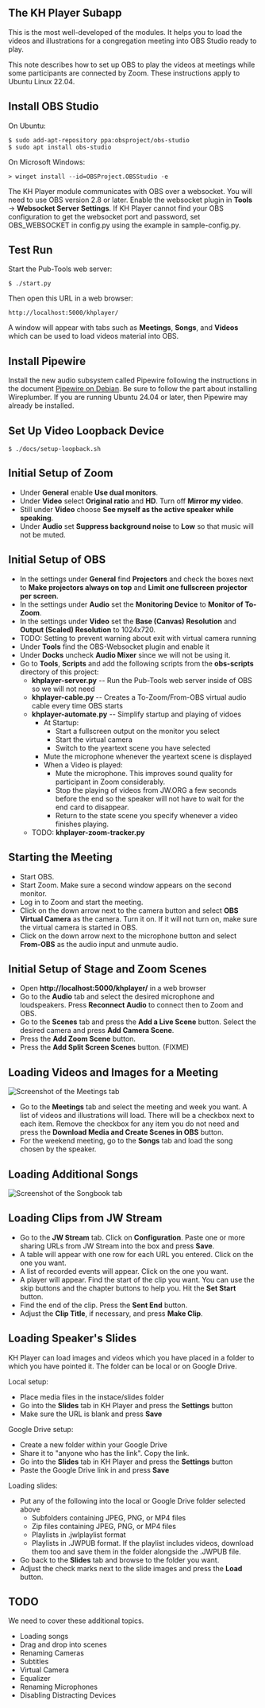 ## The KH Player Subapp

This is the most well-developed of the modules. It helps you to load the videos
and illustrations for a congregation meeting into OBS Studio ready to play.

This note describes how to set up OBS to play the videos at meetings while
some participants are connected by Zoom. These instructions apply to Ubuntu
Linux 22.04.

## Install OBS Studio

On Ubuntu:

    $ sudo add-apt-repository ppa:obsproject/obs-studio
    $ sudo apt install obs-studio

On Microsoft Windows:

    > winget install --id=OBSProject.OBSStudio -e

The KH Player module communicates with OBS over a websocket. You will need to use
OBS version 2.8 or later. Enable the websocket plugin in **Tools** →
**Websocket Server Settings**. If KH Player cannot find your OBS configuration
to get the websocket port and password, set OBS\_WEBSOCKET in config.py
using the example in sample-config.py.

## Test Run

Start the Pub-Tools web server:

    $ ./start.py

Then open this URL in a web browser:

    http://localhost:5000/khplayer/

A window will appear with tabs such as **Meetings**, **Songs**,
and **Videos** which can be used to load videos material into OBS.

## Install Pipewire

Install the new audio subsystem called Pipewire following the instructions
in the document [Pipewire on Debian](https://pipewire-debian.github.io/pipewire-debian/).
Be sure to follow the part about installing Wireplumber. If you are running Ubuntu 24.04
or later, then Pipewire may already be installed.

## Set Up Video Loopback Device

    $ ./docs/setup-loopback.sh

## Initial Setup of Zoom

* Under **General** enable **Use dual monitors**.
* Under **Video** select **Original ratio** and **HD**. Turn off **Mirror my video**.
* Still under **Video** choose **See myself as the active speaker while speaking**.
* Under **Audio** set **Suppress background noise** to **Low** so that music will not be muted.

## Initial Setup of OBS

* In the settings under **General** find **Projectors** and check the boxes next to
  **Make projectors always on top** and **Limit one fullscreen projector per screen**.
* In the settings under **Audio** set the **Monitoring Device** to **Monitor of To-Zoom**.
* In the settings under **Video** set the **Base (Canvas) Resolution** and **Output (Scaled) Resolution** to 1024x720.
* TODO: Setting to prevent warning about exit with virtual camera running
* Under **Tools** find the OBS-Websocket plugin and enable it
* Under **Docks** uncheck **Audio Mixer** since we will not be using it.
* Go to **Tools**, **Scripts** and add the following scripts from the **obs-scripts**
directory of this project:
  * **khplayer-server.py** -- Run the Pub-Tools web server inside of OBS so we will not need
  * **khplayer-cable.py** -- Creates a To-Zoom/From-OBS virtual audio cable every time OBS starts
  * **khplayer-automate.py** -- Simplify startup and playing of vidoes
    * At Startup:
      * Start a fullscreen output on the monitor you select
      * Start the virtual camera
      * Switch to the yeartext scene you have selected
    * Mute the microphone whenever the yeartext scene is displayed
    * When a Video is played:
      * Mute the microphone. This improves sound quality for participant in Zoom considerably.
      * Stop the playing of videos from JW.ORG a few seconds before the end so the speaker will not have to wait for the end card to disappear.
      * Return to the state scene you specify whenever a video finishes playing.
  * TODO: **khplayer-zoom-tracker.py**

## Starting the Meeting

* Start OBS.
* Start Zoom. Make sure a second window appears on the second monitor.
* Log in to Zoom and start the meeting.
* Click on the down arrow next to the camera button and select **OBS Virtual Camera**
  as the camera. Turn it on. If it will not turn on, make sure the virtual camera is started in OBS.
* Click on the down arrow next to the microphone button and select **From-OBS**
  as the audio input and unmute audio.

## Initial Setup of Stage and Zoom Scenes

* Open **http://localhost:5000/khplayer/** in a web browser
* Go to the **Audio** tab and select the desired
microphone and loudspeakers. Press **Reconnect Audio** to connect then to Zoom and OBS.
* Go to the **Scenes** tab and press the **Add a Live
Scene** button. Select the desired camera and press **Add Camera Scene**.
* Press the **Add Zoom Scene** button.
* Press the **Add Split Screen Scenes** button. (FIXME)

## Loading Videos and Images for a Meeting

![Screenshot of the Meetings tab](images/screenshot-khplayer-meetings.png)

* Go to the **Meetings** tab and select the meeting and week you want. A list
of videos and illustrations will load. There will be a checkbox next to each
item. Remove the checkbox for any item you do not need and press
the **Download Media and Create Scenes in OBS** button.
* For the weekend meeting, go to the **Songs** tab and load the song chosen by
the speaker.

## Loading Additional Songs

![Screenshot of the Songbook tab](images/screenshot-khplayer-songbook.png)

## Loading Clips from JW Stream

* Go to the **JW Stream** tab. Click on **Configuration**. Paste one
or more sharing URLs from JW Stream into the box and press **Save**.
* A table will appear with one row for each URL you entered. Click on the
one you want.
* A list of recorded events will appear. Click on the one you want.
* A player will appear. Find the start of the clip you want. You can use
the skip buttons and the chapter buttons to help you. Hit the **Set Start**
button.
* Find the end of the clip. Press the **Sent End** button.
* Adjust the **Clip Title**, if necessary, and press **Make Clip**.

## Loading Speaker's Slides

KH Player can load images and videos which you have placed in a folder to which
you have pointed it. The folder can be local or on Google Drive.

Local setup:

* Place media files in the instace/slides folder
* Go into the **Slides** tab in KH Player and press the **Settings** button
* Make sure the URL is blank and press **Save**

Google Drive setup:

* Create a new folder within your Google Drive
* Share it to "anyone who has the link". Copy the link.
* Go into the **Slides** tab in KH Player and press the **Settings** button
* Paste the Google Drive link in and press **Save**

Loading slides:

* Put any of the following into the local or Google Drive folder selected above
    * Subfolders containing JPEG, PNG, or MP4 files
    * Zip files containing JPEG, PNG, or MP4 files
    * Playlists in .jwlplaylist format
    * Playlists in .JWPUB format. If the playlist includes videos, download them too and save them in the folder alongside the .JWPUB file.
* Go back to the **Slides** tab and browse to the folder you want.
* Adjust the check marks next to the slide images and press the **Load** button.

## TODO

We need to cover these additional topics.

* Loading songs
* Drag and drop into scenes
* Renaming Cameras
* Subtitles
* Virtual Camera
* Equalizer
* Renaming Microphones
* Disabling Distracting Devices

